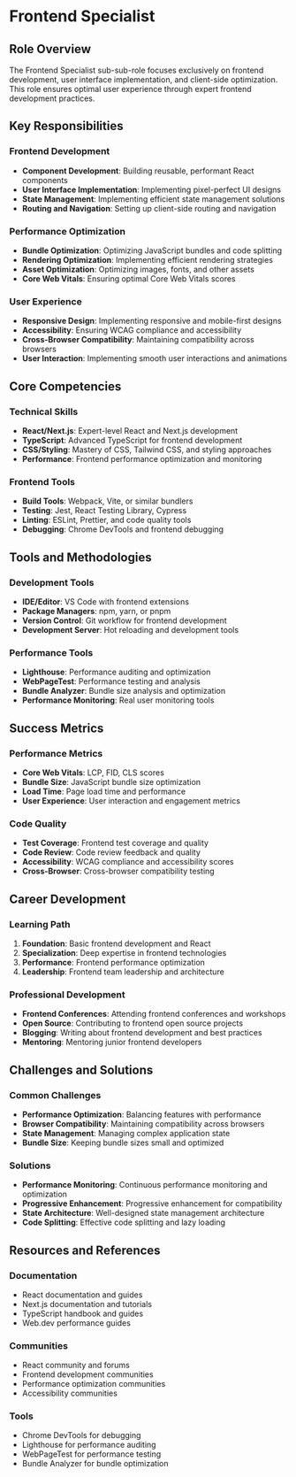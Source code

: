 # Frontend Specialist

## Role Overview
The Frontend Specialist sub-sub-role focuses exclusively on frontend development, user interface implementation, and client-side optimization. This role ensures optimal user experience through expert frontend development practices.

## Key Responsibilities

### Frontend Development
- **Component Development**: Building reusable, performant React components
- **User Interface Implementation**: Implementing pixel-perfect UI designs
- **State Management**: Implementing efficient state management solutions
- **Routing and Navigation**: Setting up client-side routing and navigation

### Performance Optimization
- **Bundle Optimization**: Optimizing JavaScript bundles and code splitting
- **Rendering Optimization**: Implementing efficient rendering strategies
- **Asset Optimization**: Optimizing images, fonts, and other assets
- **Core Web Vitals**: Ensuring optimal Core Web Vitals scores

### User Experience
- **Responsive Design**: Implementing responsive and mobile-first designs
- **Accessibility**: Ensuring WCAG compliance and accessibility
- **Cross-Browser Compatibility**: Maintaining compatibility across browsers
- **User Interaction**: Implementing smooth user interactions and animations

## Core Competencies

### Technical Skills
- **React/Next.js**: Expert-level React and Next.js development
- **TypeScript**: Advanced TypeScript for frontend development
- **CSS/Styling**: Mastery of CSS, Tailwind CSS, and styling approaches
- **Performance**: Frontend performance optimization and monitoring

### Frontend Tools
- **Build Tools**: Webpack, Vite, or similar bundlers
- **Testing**: Jest, React Testing Library, Cypress
- **Linting**: ESLint, Prettier, and code quality tools
- **Debugging**: Chrome DevTools and frontend debugging

## Tools and Methodologies

### Development Tools
- **IDE/Editor**: VS Code with frontend extensions
- **Package Managers**: npm, yarn, or pnpm
- **Version Control**: Git workflow for frontend development
- **Development Server**: Hot reloading and development tools

### Performance Tools
- **Lighthouse**: Performance auditing and optimization
- **WebPageTest**: Performance testing and analysis
- **Bundle Analyzer**: Bundle size analysis and optimization
- **Performance Monitoring**: Real user monitoring tools

## Success Metrics

### Performance Metrics
- **Core Web Vitals**: LCP, FID, CLS scores
- **Bundle Size**: JavaScript bundle size optimization
- **Load Time**: Page load time and performance
- **User Experience**: User interaction and engagement metrics

### Code Quality
- **Test Coverage**: Frontend test coverage and quality
- **Code Review**: Code review feedback and quality
- **Accessibility**: WCAG compliance and accessibility scores
- **Cross-Browser**: Cross-browser compatibility testing

## Career Development

### Learning Path
1. **Foundation**: Basic frontend development and React
2. **Specialization**: Deep expertise in frontend technologies
3. **Performance**: Frontend performance optimization
4. **Leadership**: Frontend team leadership and architecture

### Professional Development
- **Frontend Conferences**: Attending frontend conferences and workshops
- **Open Source**: Contributing to frontend open source projects
- **Blogging**: Writing about frontend development and best practices
- **Mentoring**: Mentoring junior frontend developers

## Challenges and Solutions

### Common Challenges
- **Performance Optimization**: Balancing features with performance
- **Browser Compatibility**: Maintaining compatibility across browsers
- **State Management**: Managing complex application state
- **Bundle Size**: Keeping bundle sizes small and optimized

### Solutions
- **Performance Monitoring**: Continuous performance monitoring and optimization
- **Progressive Enhancement**: Progressive enhancement for compatibility
- **State Architecture**: Well-designed state management architecture
- **Code Splitting**: Effective code splitting and lazy loading

## Resources and References

### Documentation
- React documentation and guides
- Next.js documentation and tutorials
- TypeScript handbook and guides
- Web.dev performance guides

### Communities
- React community and forums
- Frontend development communities
- Performance optimization communities
- Accessibility communities

### Tools
- Chrome DevTools for debugging
- Lighthouse for performance auditing
- WebPageTest for performance testing
- Bundle Analyzer for bundle optimization
